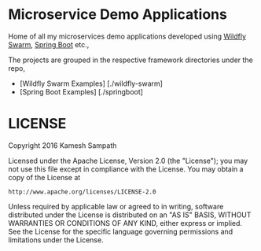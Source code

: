 # Microservice Demo Applications
Home of all my microservices demo applications developed using [Wildfly Swarm](http://wildfly-swarm.io/), [Spring Boot](http://projects.spring.io/spring-boot/) etc.,

The projects are grouped in the respective framework directories under the repo,

* [Wildfly Swarm Examples] [./wildfly-swarm]
* [Spring Boot Examples] [./springboot]

# LICENSE
Copyright 2016 Kamesh Sampath

Licensed under the Apache License, Version 2.0 (the "License");
you may not use this file except in compliance with the License.
You may obtain a copy of the License at

    http://www.apache.org/licenses/LICENSE-2.0

Unless required by applicable law or agreed to in writing, software
distributed under the License is distributed on an "AS IS" BASIS,
WITHOUT WARRANTIES OR CONDITIONS OF ANY KIND, either express or implied.
See the License for the specific language governing permissions and
limitations under the License.
